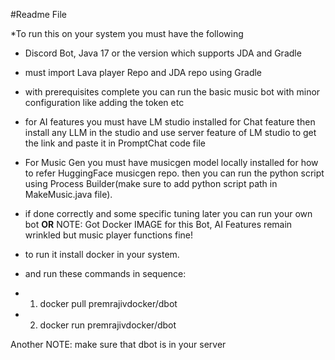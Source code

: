 #Readme File

*To run this on your system you must have the following
* Discord Bot, Java 17 or the version which supports JDA and Gradle
* must import Lava player Repo and JDA repo using Gradle
* with prerequisites complete you can run the basic music bot with minor configuration like adding the token etc
* for AI features you must have LM studio installed for Chat feature then install any LLM in the studio and use server feature of LM studio to get the link and paste it in PromptChat code file
* For Music Gen you must have musicgen model locally installed for how to refer HuggingFace musicgen repo. then you can run the python script using Process Builder(make sure to add python script path in MakeMusic.java file).
* if done correctly and some specific tuning later you can run your own bot
**OR**
NOTE: Got Docker IMAGE for this Bot, AI Features remain wrinkled but music player functions fine!

* to run it install docker in your system.
* and run these commands in sequence:
* 1. docker pull premrajivdocker/dbot
* 2. docker run premrajivdocker/dbot
  
Another NOTE: make sure that dbot is in your server   
